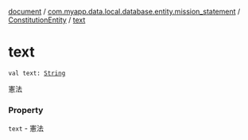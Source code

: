[document](../../index.md) / [com.myapp.data.local.database.entity.mission_statement](../index.md) / [ConstitutionEntity](index.md) / [text](./text.md)

# text

`val text: `[`String`](https://kotlinlang.org/api/latest/jvm/stdlib/kotlin/-string/index.html)

憲法

### Property

`text` - 憲法